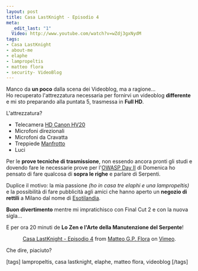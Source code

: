 ```yaml
--- 
layout: post
title: Casa LastKnight - Episodio 4
meta: 
  _edit_last: "1"
  Video: http://www.youtube.com/watch?v=wZdj3gxNydM
tags: 
- Casa LastKnight
- about-me
- elaphe
- lampropeltis
- matteo flora
- security- VideoBlog
---
```

Manco da **un poco** dalla scena dei Videoblog, ma a ragione...  
Ho recuperato l'attrezzatura necessaria per fornirvi un videoblog **differente** e mi sto preparando alla puntata 5, trasmessa in **Full HD**.  
  
L'attrezzatura?  
  
* Telecamera [HD Canon HV20](http://www.camcorderinfo.com/content/Canon-HV20-Camcorder-Review.htm)  
* Microfoni direzionali  
* Microfoni da Cravatta  
* Treppiede [Manfrotto](http://www.manfrotto.com)  
* Luci  
  
Per le **prove tecniche di trasmissione**, non essendo ancora pronti gli studi e dovendo fare le necessarie prove per l'[OWASP Day II](http://www.owasp.org/index.php/Italy#NEWS:_OWASP_Day_II:_31st_March_Rome) di Domenica ho pensato di fare qualcosa di **sopra le righe** e parlare di Serpenti.  
  
Duplice il motivo: la mia passione *(ho in casa tre elaphi e una lampropeltis)* e la possibilità di fare pubblicità agli amici che hanno aperto un **negozio di rettili** a Milano dal nome di [Esotilandia](http://www.esotilandia.com).  
  
**Buon divertimento** mentre mi impratichisco con Final Cut 2 e con la nuova sigla...  
  
E per ora 20 minuti de **Lo Zen e l'Arte della Manutenzione del Serpente**!  
  
<center>
<object type="application/x-shockwave-flash" width="535" height="301" data="http://www.vimeo.com/moogaloop.swf?clip_id=834888&amp;server=www.vimeo.com&amp;fullscreen=1&amp;show_title=0&amp;show_byline=0&amp;show_portrait=0&amp;color=00adef">	<param name="quality" value="best" />	<param name="allowfullscreen" value="true" />	<param name="scale" value="showAll" />	<param name="movie" value="http://www.vimeo.com/moogaloop.swf?clip_id=834888&amp;server=www.vimeo.com&amp;fullscreen=1&amp;show_title=0&amp;show_byline=0&amp;show_portrait=0&amp;color=00adef" /></object>  
<a href="http://www.vimeo.com/834888/l:embed_834888">Casa LastKnight - Episodio 4</a> from <a href="http://www.vimeo.com/lastknight/l:embed_834888">Matteo G.P. Flora</a> on <a href="http://vimeo.com/l:embed_834888">Vimeo</a>.
</center>  
  
Che dire, piaciuto?  
  
[tags] lampropeltis, casa lastknight, elaphe, matteo flora, videoblog [/tags] 
